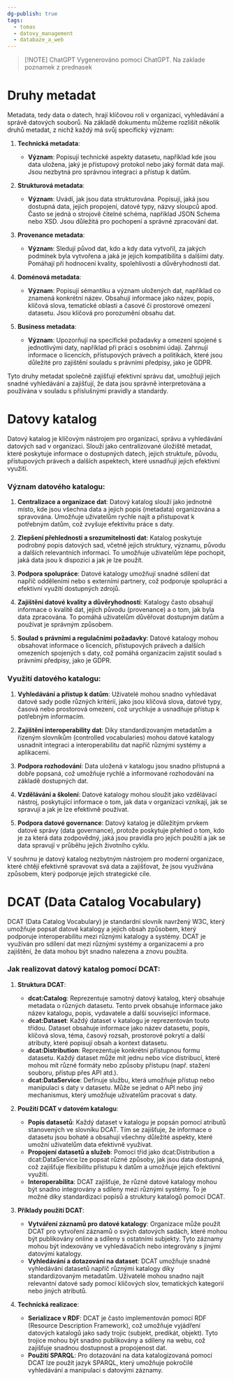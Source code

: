 ```yaml
---
dg-publish: true
tags:
  - tomas
  - datovy_management
  - databaze_a_web
---
```

> [!NOTE] ChatGPT
> Vygenerováno pomocí ChatGPT. Na zaklade poznamek z prednasek 
# Druhy metadat
Metadata, tedy data o datech, hrají klíčovou roli v organizaci, vyhledávání a správě datových souborů. Na základě dokumentu můžeme rozlišit několik druhů metadat, z nichž každý má svůj specifický význam:

1. **Technická metadata**:
   - **Význam**: Popisují technické aspekty datasetu, například kde jsou data uložena, jaký je přístupový protokol nebo jaký formát data mají. Jsou nezbytná pro správnou integraci a přístup k datům.

2. **Strukturová metadata**:
   - **Význam**: Uvádí, jak jsou data strukturována. Popisují, jaká jsou dostupná data, jejich propojení, datové typy, názvy sloupců apod. Často se jedná o strojově čitelné schéma, například JSON Schema nebo XSD. Jsou důležitá pro pochopení a správné zpracování dat.

3. **Provenance metadata**:
   - **Význam**: Sledují původ dat, kdo a kdy data vytvořil, za jakých podmínek byla vytvořena a jaká je jejich kompatibilita s dalšími daty. Pomáhají při hodnocení kvality, spolehlivosti a důvěryhodnosti dat.

4. **Doménová metadata**:
   - **Význam**: Popisují sémantiku a význam uložených dat, například co znamená konkrétní název. Obsahují informace jako název, popis, klíčová slova, tematické oblasti a časové či prostorové omezení datasetu. Jsou klíčová pro porozumění obsahu dat.

5. **Business metadata**:
   - **Význam**: Upozorňují na specifické požadavky a omezení spojené s jednotlivými daty, například při práci s osobními údaji. Zahrnují informace o licencích, přístupových právech a politikách, které jsou důležité pro zajištění souladu s právními předpisy, jako je GDPR.

Tyto druhy metadat společně zajišťují efektivní správu dat, umožňují jejich snadné vyhledávání a zajišťují, že data jsou správně interpretována a používána v souladu s příslušnými pravidly a standardy.
# Datovy katalog
Datový katalog je klíčovým nástrojem pro organizaci, správu a vyhledávání datových sad v organizaci. Slouží jako centralizované úložiště metadat, které poskytuje informace o dostupných datech, jejich struktuře, původu, přístupových právech a dalších aspektech, které usnadňují jejich efektivní využití.

### Význam datového katalogu:
1. **Centralizace a organizace dat**: Datový katalog slouží jako jednotné místo, kde jsou všechna data a jejich popis (metadata) organizována a spravována. Umožňuje uživatelům rychle najít a přistupovat k potřebným datům, což zvyšuje efektivitu práce s daty.

2. **Zlepšení přehlednosti a srozumitelnosti dat**: Katalog poskytuje podrobný popis datových sad, včetně jejich struktury, významu, původu a dalších relevantních informací. To umožňuje uživatelům lépe pochopit, jaká data jsou k dispozici a jak je lze použít.

3. **Podpora spolupráce**: Datové katalogy umožňují snadné sdílení dat napříč odděleními nebo s externími partnery, což podporuje spolupráci a efektivní využití dostupných zdrojů.

4. **Zajištění datové kvality a důvěryhodnosti**: Katalogy často obsahují informace o kvalitě dat, jejich původu (provenance) a o tom, jak byla data zpracována. To pomáhá uživatelům důvěřovat dostupným datům a používat je správným způsobem.

5. **Soulad s právními a regulačními požadavky**: Datové katalogy mohou obsahovat informace o licencích, přístupových právech a dalších omezeních spojených s daty, což pomáhá organizacím zajistit soulad s právními předpisy, jako je GDPR.

### Využití datového katalogu:
1. **Vyhledávání a přístup k datům**: Uživatelé mohou snadno vyhledávat datové sady podle různých kritérií, jako jsou klíčová slova, datové typy, časová nebo prostorová omezení, což urychluje a usnadňuje přístup k potřebným informacím.

2. **Zajištění interoperability dat**: Díky standardizovaným metadatům a řízeným slovníkům (controlled vocabularies) mohou datové katalogy usnadnit integraci a interoperabilitu dat napříč různými systémy a aplikacemi.

3. **Podpora rozhodování**: Data uložená v katalogu jsou snadno přístupná a dobře popsaná, což umožňuje rychlé a informované rozhodování na základě dostupných dat.

4. **Vzdělávání a školení**: Datové katalogy mohou sloužit jako vzdělávací nástroj, poskytující informace o tom, jak data v organizaci vznikají, jak se spravují a jak je lze efektivně používat.

5. **Podpora datové governance**: Datový katalog je důležitým prvkem datové správy (data governance), protože poskytuje přehled o tom, kdo je za která data zodpovědný, jaká jsou pravidla pro jejich použití a jak se data spravují v průběhu jejich životního cyklu.

V souhrnu je datový katalog nezbytným nástrojem pro moderní organizace, které chtějí efektivně spravovat svá data a zajišťovat, že jsou využívána způsobem, který podporuje jejich strategické cíle.
# DCAT (Data Catalog Vocabulary)
DCAT (Data Catalog Vocabulary) je standardní slovník navržený W3C, který umožňuje popsat datové katalogy a jejich obsah způsobem, který podporuje interoperabilitu mezi různými katalogy a systémy. DCAT je využíván pro sdílení dat mezi různými systémy a organizacemi a pro zajištění, že data mohou být snadno nalezena a znovu použita.

### Jak realizovat datový katalog pomocí DCAT:

1. **Struktura DCAT**:
   - **dcat:Catalog**: Reprezentuje samotný datový katalog, který obsahuje metadata o různých datasetu. Tento prvek obsahuje informace jako název katalogu, popis, vydavatele a další související informace.
   - **dcat:Dataset**: Každý dataset v katalogu je reprezentován touto třídou. Dataset obsahuje informace jako název datasetu, popis, klíčová slova, téma, časový rozsah, prostorové pokrytí a další atributy, které popisují obsah a kontext datasetu.
   - **dcat:Distribution**: Reprezentuje konkrétní přístupnou formu datasetu. Každý dataset může mít jednu nebo více distribucí, které mohou mít různé formáty nebo způsoby přístupu (např. stažení souboru, přístup přes API atd.).
   - **dcat:DataService**: Definuje službu, která umožňuje přístup nebo manipulaci s daty v datasetu. Může se jednat o API nebo jiný mechanismus, který umožňuje uživatelům pracovat s daty.

2. **Použití DCAT v datovém katalogu**:
   - **Popis datasetů**: Každý dataset v katalogu je popsán pomocí atributů stanovených ve slovníku DCAT. Tím se zajišťuje, že informace o datasetu jsou bohaté a obsahují všechny důležité aspekty, které umožní uživatelům data efektivně využívat.
   - **Propojení datasetů a služeb**: Pomocí tříd jako dcat:Distribution a dcat:DataService lze popsat různé způsoby, jak jsou data dostupná, což zajišťuje flexibilitu přístupu k datům a umožňuje jejich efektivní využití.
   - **Interoperabilita**: DCAT zajišťuje, že různé datové katalogy mohou být snadno integrovány a sdíleny mezi různými systémy. To je možné díky standardizaci popisů a struktury katalogů pomocí DCAT.

3. **Příklady použití DCAT**:
   - **Vytváření záznamů pro datové katalogy**: Organizace může použít DCAT pro vytvoření záznamů o svých datových sadách, které mohou být publikovány online a sdíleny s ostatními subjekty. Tyto záznamy mohou být indexovány ve vyhledávačích nebo integrovány s jinými datovými katalogy.
   - **Vyhledávání a dotazování na dataset**: DCAT umožňuje snadné vyhledávání datasetů napříč různými katalogy díky standardizovaným metadatům. Uživatelé mohou snadno najít relevantní datové sady pomocí klíčových slov, tematických kategorií nebo jiných atributů.

4. **Technická realizace**:
   - **Serializace v RDF**: DCAT je často implementován pomocí RDF (Resource Description Framework), což umožňuje vyjádření datových katalogů jako sady trojic (subjekt, predikát, objekt). Tyto trojice mohou být snadno publikovány a sdíleny na webu, což zajišťuje snadnou dostupnost a propojenost dat.
   - **Použití SPARQL**: Pro dotazování na data katalogizovaná pomocí DCAT lze použít jazyk SPARQL, který umožňuje pokročilé vyhledávání a manipulaci s datovými záznamy.

